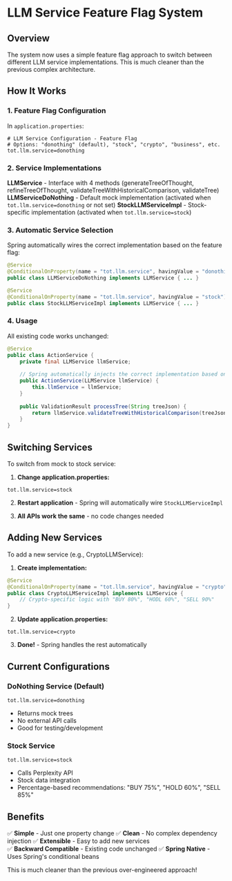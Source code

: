 # LLM Service Feature Flag System

## Overview

The system now uses a simple feature flag approach to switch between different LLM service implementations. This is much cleaner than the previous complex architecture.

## How It Works

### 1. Feature Flag Configuration
In `application.properties`:
```properties
# LLM Service Configuration - Feature Flag
# Options: "donothing" (default), "stock", "crypto", "business", etc.
tot.llm.service=donothing
```

### 2. Service Implementations

**LLMService** - Interface with 4 methods (generateTreeOfThought, refineTreeOfThought, validateTreeWithHistoricalComparison, validateTree)
**LLMServiceDoNothing** - Default mock implementation (activated when `tot.llm.service=donothing` or not set)
**StockLLMServiceImpl** - Stock-specific implementation (activated when `tot.llm.service=stock`)

### 3. Automatic Service Selection

Spring automatically wires the correct implementation based on the feature flag:

```java
@Service
@ConditionalOnProperty(name = "tot.llm.service", havingValue = "donothing", matchIfMissing = true)
public class LLMServiceDoNothing implements LLMService { ... }

@Service  
@ConditionalOnProperty(name = "tot.llm.service", havingValue = "stock")
public class StockLLMServiceImpl implements LLMService { ... }
```

### 4. Usage

All existing code works unchanged:
```java
@Service
public class ActionService {
    private final LLMService llmService;
    
    // Spring automatically injects the correct implementation based on feature flag
    public ActionService(LLMService llmService) { 
        this.llmService = llmService;
    }
    
    public ValidationResult processTree(String treeJson) {
        return llmService.validateTreeWithHistoricalComparison(treeJson, 1);
    }
}
```

## Switching Services

To switch from mock to stock service:

1. **Change application.properties:**
```properties
tot.llm.service=stock
```

2. **Restart application** - Spring will automatically wire `StockLLMServiceImpl`

3. **All APIs work the same** - no code changes needed

## Adding New Services

To add a new service (e.g., CryptoLLMService):

1. **Create implementation:**
```java
@Service
@ConditionalOnProperty(name = "tot.llm.service", havingValue = "crypto")
public class CryptoLLMServiceImpl implements LLMService {
    // Crypto-specific logic with "BUY 80%", "HODL 60%", "SELL 90%" 
}
```

2. **Update application.properties:**
```properties
tot.llm.service=crypto
```

3. **Done!** - Spring handles the rest automatically

## Current Configurations

### DoNothing Service (Default)
```properties
tot.llm.service=donothing
```
- Returns mock trees
- No external API calls
- Good for testing/development

### Stock Service  
```properties
tot.llm.service=stock
```
- Calls Perplexity API
- Stock data integration
- Percentage-based recommendations: "BUY 75%", "HOLD 60%", "SELL 85%"

## Benefits

✅ **Simple** - Just one property change
✅ **Clean** - No complex dependency injection
✅ **Extensible** - Easy to add new services  
✅ **Backward Compatible** - Existing code unchanged
✅ **Spring Native** - Uses Spring's conditional beans

This is much cleaner than the previous over-engineered approach!